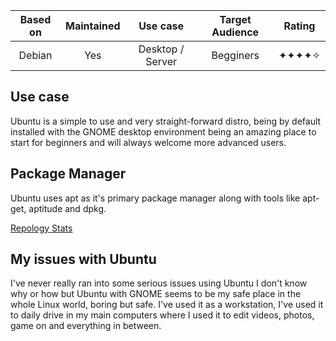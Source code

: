 
| Based on | Maintained |     Use case     | Target Audience | Rating |
| :------: | :--------: | :--------------: | :-------------: | :----: |
|  Debian  |    Yes     | Desktop / Server |    Begginers    | ✦✦✦✦✧  |
## Use case

Ubuntu is a simple to use and very straight-forward distro, being by default installed with the GNOME desktop environment being an amazing place to start for beginners and will always welcome more advanced users.

## Package Manager

Ubuntu uses apt as it's primary package manager along with tools like apt-get, aptitude and dpkg.

[Repology Stats](https://repology.org/repository/ubuntu_25_10)

## My issues with Ubuntu

I've never really ran into some serious issues using Ubuntu I don't know why or how but Ubuntu with GNOME seems to be my safe place in the whole Linux world, boring but safe.
I've used it as a workstation, I've used it to daily drive in my main computers where I used it to edit videos, photos, game on and everything in between.

